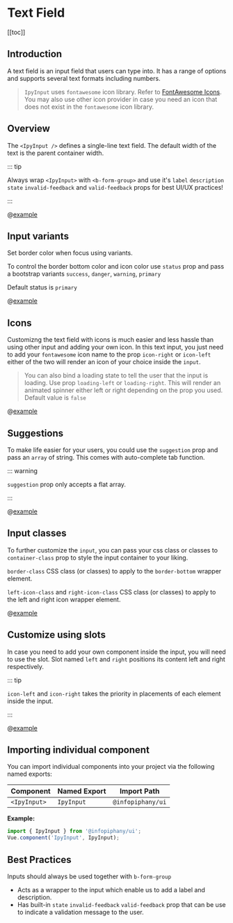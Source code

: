 # Text Field

[[toc]]

## Introduction

A text field is an input field that users can type into. It has a range of options and supports several text formats including numbers.

> `IpyInput` uses `fontawesome` icon library. Refer to [FontAwesome Icons](https://www.fontawesome.com). You may also use other icon provider in case you need an icon that does not exist in the `fontawesome` icon library.

## Overview

The `<IpyInput />` defines a single-line text field. The default width of the text is the parent container width.

::: tip

Always wrap `<IpyInput>` with `<b-form-group>` and use it's `label` `description` `state` `invalid-feedback` and `valid-feedback` props for best UI/UX practices!

:::

@[example](input)

## Input variants

Set border color when focus using variants.

To control the border bottom color and icon color use `status` prop and pass a bootstrap variants `success`, `danger`, `warning`, `primary`

Default status is `primary`

@[example](input-variant)

## Icons

Customizng the text field with icons is much easier and less hassle than using other input and adding your own icon. In this text input, you just need to add your `fontawesome` icon name to the prop `icon-right` or `icon-left` either of the two will render an icon of your choice inside the `input`.

> You can also bind a loading state to tell the user that the input is loading. Use prop `loading-left` or `loading-right`. This will render an animated spinner either left or right depending on the prop you used. Default value is `false`

@[example](input-icons)

## Suggestions

To make life easier for your users, you could use the `suggestion` prop and pass an `array` of string. This comes with auto-complete tab function.

::: warning

`suggestion` prop only accepts a flat array.

:::

@[example](input-suggestion)

## Input classes

To further customize the `input`, you can pass your css class or classes to `container-class` prop to style the input container to your liking.

`border-class` CSS class (or classes) to apply to the `border-bottom` wrapper element.

`left-icon-class` and `right-icon-class` CSS class (or classes) to apply to the left and right icon wrapper element.

@[example](input-class)

## Customize using slots

In case you need to add your own component inside the input, you will need to use the slot. Slot named `left` and `right` positions its content left and right respectively.

::: tip

`icon-left` and `icon-right` takes the priority in placements of each element inside the input.

:::

@[example](input-slots)

## Importing individual component

You can import individual components into your project via the following named exports:

| Component | Named Export | Import Path |
| --------- | ------------ | ----------- |
| `<IpyInput>` | `IpyInput` | `@infopiphany/ui` |

**Example:**

```js
import { IpyInput } from '@infopiphany/ui';
Vue.component('IpyInput', IpyInput);
```

## Best Practices

Inputs should always be used together with `b-form-group`

- Acts as a wrapper to the input which enable us to add a label and description.
- Has built-in `state` `invalid-feedback` `valid-feedback` prop that can be use to indicate a validation message to the user.
